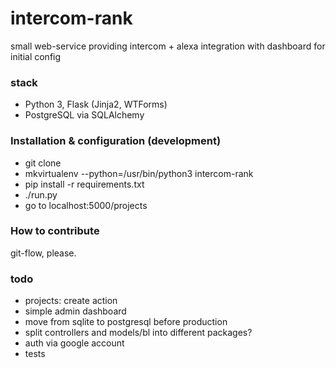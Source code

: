 # intercom-rank
small web-service providing intercom + alexa integration
with dashboard for initial config

### stack
- Python 3, Flask (Jinja2, WTForms)
- PostgreSQL via SQLAlchemy

### Installation & configuration (development)
- git clone
- mkvirtualenv --python=/usr/bin/python3 intercom-rank
- pip install -r requirements.txt
- ./run.py
- go to localhost:5000/projects

### How to contribute
git-flow, please.

### todo
- projects: create action
- simple admin dashboard
- move from sqlite to postgresql before production
- split controllers and models/bl into different packages?
- auth via google account
- tests